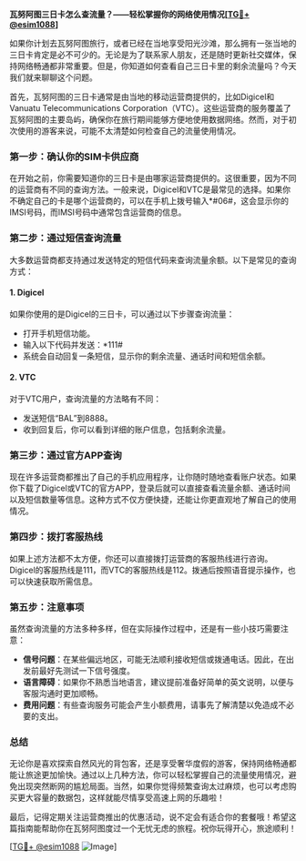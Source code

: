 **瓦努阿图三日卡怎么查流量？——轻松掌握你的网络使用情况[[TG💪+ @esim1088](https://t.me/s/esim1088)]**

如果你计划去瓦努阿图旅行，或者已经在当地享受阳光沙滩，那么拥有一张当地的三日卡肯定是必不可少的。无论是为了联系家人朋友，还是随时更新社交媒体，保持网络畅通都非常重要。但是，你知道如何查看自己三日卡里的剩余流量吗？今天我们就来聊聊这个问题。

首先，瓦努阿图的三日卡通常是由当地的移动运营商提供的，比如Digicel和Vanuatu Telecommunications Corporation（VTC）。这些运营商的服务覆盖了瓦努阿图的主要岛屿，确保你在旅行期间能够方便地使用数据网络。然而，对于初次使用的游客来说，可能不太清楚如何检查自己的流量使用情况。

### **第一步：确认你的SIM卡供应商**
在开始之前，你需要知道你的三日卡是由哪家运营商提供的。这很重要，因为不同的运营商有不同的查询方法。一般来说，Digicel和VTC是最常见的选择。如果你不确定自己的卡是哪个运营商的，可以在手机上拨号输入*#06#，这会显示你的IMSI号码，而IMSI号码中通常包含运营商的信息。

### **第二步：通过短信查询流量**
大多数运营商都支持通过发送特定的短信代码来查询流量余额。以下是常见的查询方式：

#### **1. Digicel**
如果你使用的是Digicel的三日卡，可以通过以下步骤查询流量：
- 打开手机短信功能。
- 输入以下代码并发送：*111#
- 系统会自动回复一条短信，显示你的剩余流量、通话时间和短信余额。

#### **2. VTC**
对于VTC用户，查询流量的方法略有不同：
- 发送短信“BAL”到8888。
- 收到回复后，你可以看到详细的账户信息，包括剩余流量。

### **第三步：通过官方APP查询**
现在许多运营商都推出了自己的手机应用程序，让你随时随地查看账户状态。如果你下载了Digicel或VTC的官方APP，登录后就可以直接查看流量余额、通话时间以及短信数量等信息。这种方式不仅方便快捷，还能让你更直观地了解自己的使用情况。

### **第四步：拨打客服热线**
如果上述方法都不太方便，你还可以直接拨打运营商的客服热线进行咨询。Digicel的客服热线是111，而VTC的客服热线是112。拨通后按照语音提示操作，也可以快速获取所需信息。

### **第五步：注意事项**
虽然查询流量的方法多种多样，但在实际操作过程中，还是有一些小技巧需要注意：
- **信号问题**：在某些偏远地区，可能无法顺利接收短信或拨通电话。因此，在出发前最好先测试一下信号强度。
- **语言障碍**：如果你不熟悉当地语言，建议提前准备好简单的英文说明，以便与客服沟通时更加顺畅。
- **费用问题**：有些查询服务可能会产生小额费用，请事先了解清楚以免造成不必要的支出。

### **总结**
无论你是喜欢探索自然风光的背包客，还是享受奢华度假的游客，保持网络畅通都能让旅途更加愉快。通过以上几种方法，你可以轻松掌握自己的流量使用情况，避免出现突然断网的尴尬局面。当然，如果你觉得频繁查询太过麻烦，也可以考虑购买更大容量的数据包，这样就能尽情享受高速上网的乐趣啦！

最后，记得定期关注运营商推出的优惠活动，说不定会有适合你的套餐哦！希望这篇指南能帮助你在瓦努阿图度过一个无忧无虑的旅程。祝你玩得开心，旅途顺利！

[[TG💪+ @esim1088](https://t.me/s/esim1088) ![Image](https://i.postimg.cc/4NQfJmqS/Snipaste-2025-05-13-00-14-12.png)]